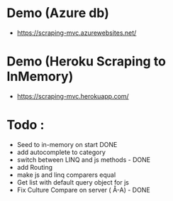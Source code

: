 # Demo (Azure db)
- https://scraping-mvc.azurewebsites.net/

# Demo (Heroku Scraping to InMemory)
- https://scraping-mvc.herokuapp.com/

# Todo :
- Seed to in-memory on start DONE
- add autocomplete to category
- switch between LINQ and js methods - DONE
- add Routing
- make js and linq comparers equal
- Get list with default query object for js
- Fix Culture Compare on server ( Å-A) - DONE